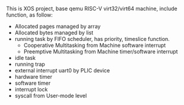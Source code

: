 This is XOS project, base qemu RISC-V virt32/virt64 machine, include function, as follow:

* Allocated pages managed by array
* Allocated bytes managed by list
* running task by FIFO scheduler, has priority, timeslice function.
    * Cooperative Multitasking from Machine software interrupt
    * Preemptive Multitasking from Machine timer/software interrupt
* idle task
* running trap
* external interrupt uart0 by PLIC device
* hardware timer
* software timer
* interrupt lock
* syscall from User-mode level